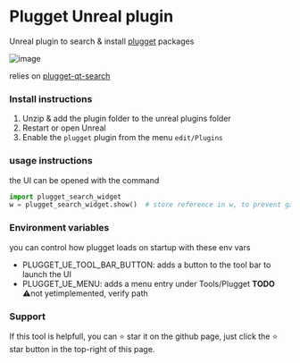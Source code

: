 # Plugget Unreal plugin

Unreal plugin to search & install [plugget](https://github.com/hannesdelbeke/plugget) packages 

![image](https://github.com/plugget/plugget-qt-addon/assets/3758308/0752c140-5b26-452e-81ac-fc4e36ccdb23)<br>

relies on [plugget-qt-search](https://github.com/hannesdelbeke/plugget-qt-search)

### Install instructions
1. Unzip & add the plugin folder to the unreal plugins folder
2. Restart or open Unreal
3. Enable the `plugget` plugin from the menu `edit/Plugins`


### usage instructions
the UI can be opened with the command 
```python
import plugget_search_widget
w = plugget_search_widget.show()  # store reference in w, to prevent garbage collection
```

### Environment variables
you can control how plugget loads on startup with these env vars
- PLUGGET_UE_TOOL_BAR_BUTTON: adds a button to the tool bar to launch the UI 
- PLUGGET_UE_MENU: adds a menu entry under Tools/Plugget **TODO** ⚠️not yetimplemented, verify path

### Support

If this tool is helpfull, you can ⭐ star it on the github page,
just click the ⭐ star button in the top-right of this page.
